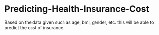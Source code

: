 # Predicting-Health-Insurance-Cost
Based on the data given such as age, bmi, gender, etc. this will be able to predict the cost of insurance.
